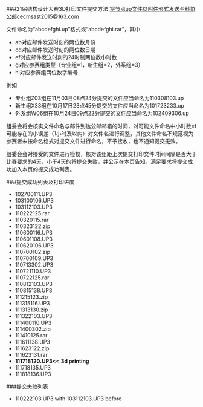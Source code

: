 ###21届结构设计大赛3D打印文件提交方法
将节点up文件以附件形式发送至科协公邮cecmsast2015@163.com

文件命名为“abcdefghi.up”格式或“abcdefghi.rar”，其中
- ab对应邮件发送时刻的两位数月份
- cd对应邮件发送时刻的两位数日期
- ef对应邮件发送时刻的24时制两位数小时数
- g对应参赛组类型（专业组=1，新生组=2，外系组=3）
- hi对应参赛组两位数字编号

例如
- 专业组Z03组在11月03日08点24分提交的文件应当命名为110308103.up
- 新生组X33组在10月17日23点45分提交的文件应当命名为101723233.up
- 外系组W06组在10月24日09点22分提交的文件应当命名为102409306.up

组委会将会核实文件命名与邮件到达公邮邮箱的时间，对可能文件命名中小时数ef可能存在的小误差（1小时及以内）对文件名进行调整，其他文件命名不规范视为参赛者未按命名格式对提交文件进行命名，不予接收，也不通知提交无效。

组委会会对接受的文件进行检校，核对该组距上次提交打印文件时间间隔是否大于比赛要求的4天，小于4天的将提交失败，并公示在本页告知。满足要求将提交成功加入本页的提交成功列表。

###提交成功列表及打印进度
- 102700111.UP3
- 103100106.UP3 
- 103112103.UP3
- 110222125.rar
- 110320115.rar
- 110323122.zip
- 110600116.UP3
- 110601108.UP3
- 110620106.UP3
- 110700102.zip
- 110700109.UP3
- 110713302.UP3
- 110721110.UP3
- 110722125.rar
- 110812103.UP3
- 110815138.UP3
- 111215123.zip
- 111315116.UP3
- 111313130.zip
- 111322103.UP3
- 111400110.UP3
- 111400302.zip
- 111410125.rar
- 111611138.UP3
- 111623122.zip
- 111623131.rar
- **111718120.UP3<< 3d printing**
- 111718135.UP3
- 111818136.UP3

###提交失败列表
- 110222103.UP3 with 103112103.UP3 before

